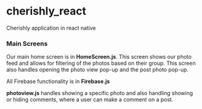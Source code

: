 # cherishly_react
Cherishly application in react native

### Main Screens

Our main home screen is in __HomeScreen.js__.
This screen shows our photo feed and allows for filtering of the photos based on their group.
This screen also handles opening the photo view pop-up and the post photo pop-up.

All Firebase functionality is in __Firebase.js__

__photoview.js__ handles showing a specific photo and also handling showing or 
hiding comments, where a user can make a comment on a post.

